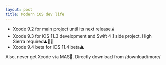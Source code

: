 ```yaml
---
layout: post
title: Modern iOS dev life
---
```

- Xcode 9.2 for main project until its next release⌛️
- Xcode 9.3 for iOS 11.3 development and Swift 4.1 side project. High Sierra required⛰️🧗‍♀️
- Xcode 9.4 beta for iOS 11.4 beta⚠️

Also, never get Xcode via MAS🚫. Directly download from /download/more/
